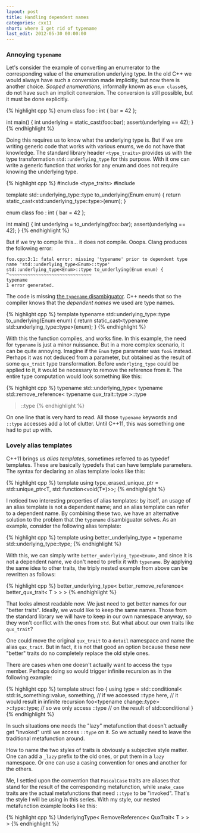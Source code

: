 ```yaml
---
layout: post
title: Handling dependent names
categories: cxx11
short: where I get rid of typename
last_edit: 2012-05-30 00:00:00
---
```


### Annoying `typename`

Let's consider the example of converting an enumerator to the corresponding
value of the enumeration underlying type. In the old C++ we would always have
such a conversion made implicitly, but now there is another choice. *Scoped
enumerations*, informally known as `enum class`es, do not have such an implicit
conversion. The conversion is still possible, but it must be done explicitly.

{% highlight cpp %}
enum class foo : int { bar = 42 };

int main() {
    int underlying = static_cast<int>(foo::bar);
    assert(underlying == 42);
}
{% endhighlight %}

Doing this requires us to know what the underlying type is. But if we are
writing generic code that works with various enums, we do not have that
knowledge. The standard library header `<type_traits>` provides us with the type
transformation `std::underlying_type` for this purpose. With it one can write a
generic function that works for any enum and does not require knowing the
underlying type.

{% highlight cpp %}
#include <type_traits>
#include <cassert>

template <typename Enum>
std::underlying_type<Enum>::type to_underlying(Enum enum) {
    return static_cast<std::underlying_type<Enum>::type>(enum);
}

enum class foo : int { bar = 42 };

int main() {
    int underlying = to_underlying(foo::bar);
    assert(underlying == 42);
}
{% endhighlight %}

But if we try to compile this... it does not compile. Ooops. Clang produces the
following error:

    foo.cpp:3:1: fatal error: missing 'typename' prior to dependent type name 'std::underlying_type<Enum>::type'
    std::underlying_type<Enum>::type to_underlying(Enum enum) {
    ^~~~~~~~~~~~~~~~~~~~~~~~~~~~~~~~
    typename 
    1 error generated.

The code is missing [the `typename` disambiguator][typename]. C++ needs that so
the compiler knows that the *dependent names* we used are type names.

{% highlight cpp %}
template <typename Enum>
typename std::underlying_type<Enum>::type to_underlying(Enum enum) {
    return static_cast<typename std::underlying_type<Enum>::type>(enum);
}
{% endhighlight %}

With this the function compiles, and works fine. In this example, the need for
`typename` is just a minor nuissance. But in a more complex scenario, it can be
quite annoying. Imagine if the `Enum` type parameter was `foo&` instead. Perhaps
it was not deduced from a parameter, but obtained as the result of some
`qux_trait` type transformation. Before `underlying_type` could be applied to
it, it would be necessary to remove the reference from it. The entire type
computation would look something like this:

{% highlight cpp %}
typename std::underlying_type<
    typename std::remove_reference<
        typename qux_trait<T>::type
    >::type
>::type
{% endhighlight %}

On one line that is very hard to read. All those `typename` keywords and
`::type` accesses add a lot of clutter. Until C++11, this was something one had
to put up with.

### Lovely alias templates

C++11 brings us *alias templates*, sometimes referred to as typedef templates.
These are basically typedefs that can have template parameters. The syntax for
declaring an alias template looks like this:

{% highlight cpp %}
template <typename T>
using type_erased_unique_ptr = std::unique_ptr<T, std::function<void(T*)>>;
{% endhighlight %}

I noticed two interesting properties of alias templates: by itself, an usage of
an alias template is not a dependent name; and an alias template can refer to a
dependent name. By combining these two, we have an alternative solution to the
problem that the `typename` disambiguator solves. As an example, consider the
following alias template:

{% highlight cpp %}
template <typename T>
using better_underlying_type = typename std::underlying_type<T>::type;
{% endhighlight %}

With this, we can simply write `better_underlying_type<Enum>`, and since it is
not a dependent name, we don't need to prefix it with `typename`. By applying
the same idea to other traits, the triply nested example from above can be
rewritten as follows:

{% highlight cpp %}
better_underlying_type< better_remove_reference< better_qux_trait< T > > >
{% endhighlight %}

That looks almost readable now. We just need to get better names for our "better
traits". Ideally, we would like to keep the same names. Those from the standard
library we will have to keep in our own namespace anyway, so they won't conflict
with the ones from `std`. But what about our own traits like `qux_trait`?

One could move the original `qux_trait` to a `detail` namespace and name the
alias `qux_trait`. But in fact, it is not that good an option because these new
"better" traits do no completely replace the old style ones.

There are cases when one doesn't actually want to access the `type` member.
Perhaps doing so would trigger infinite recursion as in the following example:

{% highlight cpp %}
template <typename T>
struct foo {
    using type = std::conditional<
        std::is_something<T>::value,
        something<T>,
        // if we accessed ::type here,
        // it would result in infinite recursion
        foo<typename change<T>::type>
    >::type::type; // so we only access ::type
                   // on the result of std::conditional
}
{% endhighlight %}

In such situations one needs the "lazy" metafunction that doesn't actually get
"invoked" until we access `::type` on it. So we actually need to leave the
traditional metafunction around.

How to name the two styles of traits is obviously a subjective style matter. One
can add a `_lazy` prefix to the old ones, or put them in a `lazy` namespace. Or
one can use a casing convention for ones and another for the others.

Me, I settled upon the convention that `PascalCase` traits are aliases that
stand for the result of the corresponding metafunction, while `snake_case`
traits are the actual metafunctions that need `::type` to be "invoked". That's
the style I will be using in this series. With my style, our nested metafunction
example looks like this:

{% highlight cpp %}
UnderlyingType< RemoveReference< QuxTrait< T > > >
{% endhighlight %}

 [typename]: http://stackoverflow.com/a/613132/46642

